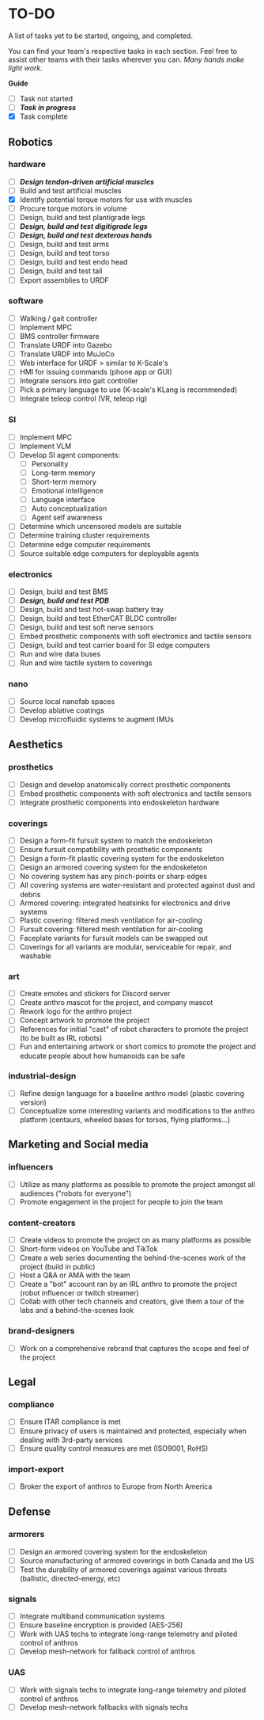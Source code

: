 # TO-DO

A list of tasks yet to be started, ongoing, and completed.

You can find your team's respective tasks in each section. Feel free to assist other teams with their tasks wherever you can. *Many hands make light work*.

**Guide** 

- [ ] Task not started
- [ ] ***Task in progress***
- [X] Task complete

## Robotics

### hardware

- [ ] ***Design tendon-driven artificial muscles***
- [ ] Build and test artificial muscles
- [X] Identify potential torque motors for use with muscles
- [ ] Procure torque motors in volume
- [ ] Design, build and test plantigrade legs
- [ ] ***Design, build and test digitigrade legs***
- [ ] ***Design, build and test dexterous hands***
- [ ] Design, build and test arms
- [ ] Design, build and test torso
- [ ] Design, build and test endo head
- [ ] Design, build and test tail
- [ ] Export assemblies to URDF

### software

- [ ] Walking / gait controller
- [ ] Implement MPC
- [ ] BMS controller firmware
- [ ] Translate URDF into Gazebo
- [ ] Translate URDF into MuJoCo
- [ ] Web interface for URDF > similar to K-Scale's 
- [ ] HMI for issuing commands (phone app or GUI)
- [ ] Integrate sensors into gait controller
- [ ] Pick a primary language to use (K-scale's KLang is recommended)
- [ ] Integrate teleop control (VR, teleop rig)

### SI

- [ ] Implement MPC
- [ ] Implement VLM
- [ ] Develop SI agent components: 
    * [ ] Personality
    * [ ] Long-term memory
    * [ ] Short-term memory
    * [ ] Emotional intelligence
    * [ ] Language interface
    * [ ] Auto conceptualization
    * [ ] Agent self awareness
- [ ] Determine which uncensored models are suitable
- [ ] Determine training cluster requirements
- [ ] Determine edge computer requirements
- [ ] Source suitable edge computers for deployable agents

### electronics

- [ ] Design, build and test BMS
- [ ] ***Design, build and test PDB***
- [ ] Design, build and test hot-swap battery tray
- [ ] Design, build and test EtherCAT BLDC controller
- [ ] Design, build and test soft nerve sensors
- [ ] Embed prosthetic components with soft electronics and tactile sensors
- [ ] Design, build and test carrier board for SI edge computers
- [ ] Run and wire data buses 
- [ ] Run and wire tactile system to coverings

### nano

- [ ] Source local nanofab spaces
- [ ] Develop ablative coatings
- [ ] Develop microfluidic systems to augment IMUs

## Aesthetics

### prosthetics 

- [ ] Design and develop anatomically correct prosthetic components 
- [ ] Embed prosthetic components with soft electronics and tactile sensors
- [ ] Integrate prosthetic components into endoskeleton hardware

### coverings

- [ ] Design a form-fit fursuit system to match the endoskeleton
- [ ] Ensure fursuit compatibility with prosthetic components 
- [ ] Design a form-fit plastic covering system for the endoskeleton
- [ ] Design an armored covering system for the endoskeleton
- [ ] No covering system has any pinch-points or sharp edges
- [ ] All covering systems are water-resistant and protected against dust and debris
- [ ] Armored covering: integrated heatsinks for electronics and drive systems
- [ ] Plastic covering: filtered mesh ventilation for air-cooling
- [ ] Fursuit covering: filtered mesh ventilation for air-cooling
- [ ] Faceplate variants for fursuit models can be swapped out
- [ ] Coverings for all variants are modular, serviceable for repair, and washable

### art 

- [ ] Create emotes and stickers for Discord server
- [ ] Create anthro mascot for the project, and company mascot
- [ ] Rework logo for the anthro project 
- [ ] Concept artwork to promote the project
- [ ] References for initial "cast" of robot characters to promote the project (to be built as IRL robots)
- [ ] Fun and entertaining artwork or short comics to promote the project and educate people about how humanoids can be safe

### industrial-design

- [ ] Refine design language for a baseline anthro model (plastic covering version)
- [ ] Conceptualize some interesting variants and modifications to the anthro platform (centaurs, wheeled bases for torsos, flying platforms...)

## Marketing and Social media

### influencers

- [ ] Utilize as many platforms as possible to promote the project amongst all audiences ("robots for everyone")
- [ ] Promote engagement in the project for people to join the team

### content-creators

- [ ] Create videos to promote the project on as many platforms as possible
- [ ] Short-form videos on YouTube and TikTok 
- [ ] Create a web series documenting the behind-the-scenes work of the project (build in public)
- [ ] Host a Q&A or AMA with the team
- [ ] Create a "bot" account ran by an IRL anthro to promote the project (robot influencer or twitch streamer)
- [ ] Collab with other tech channels and creators, give them a tour of the labs and a behind-the-scenes look

### brand-designers

- [ ] Work on a comprehensive rebrand that captures the scope and feel of the project

## Legal

### compliance

- [ ] Ensure ITAR compliance is met
- [ ] Ensure privacy of users is maintained and protected, especially when dealing with 3rd-party services
- [ ] Ensure quality control measures are met (ISO9001, RoHS)

### import-export

- [ ] Broker the export of anthros to Europe from North America 

## Defense

### armorers
- [ ] Design an armored covering system for the endoskeleton
- [ ] Source manufacturing of armored coverings in both Canada and the US
- [ ] Test the durability of armored coverings against various threats (ballistic, directed-energy, etc)

### signals
- [ ] Integrate multiband communication systems 
- [ ] Ensure baseline encryption is provided (AES-256)
- [ ] Work with UAS techs to integrate long-range telemetry and piloted control of anthros
- [ ] Develop mesh-network for fallback control of anthros

### UAS
- [ ] Work with signals techs to integrate long-range telemetry and piloted control of anthros
- [ ] Develop mesh-network fallbacks with signals techs

